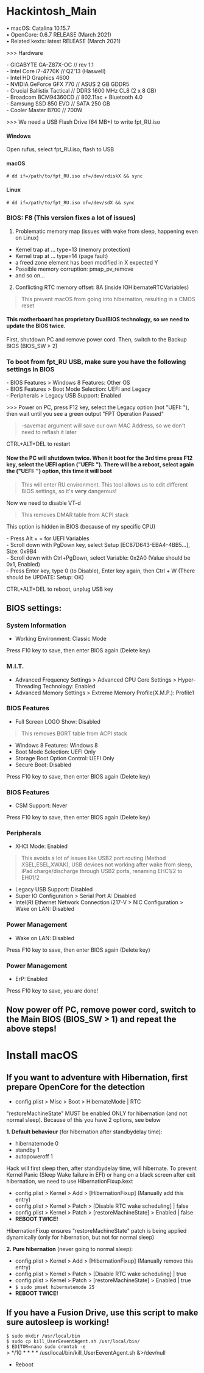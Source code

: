 # Hackintosh_Main

• macOS: Catalina 10.15.7  
• OpenCore: 0.6.7 RELEASE (March 2021)  
• Related kexts: latest RELEASE (March 2021)

\>>> Hardware

\- GIGABYTE GA-Z87X-OC // rev 1.1  
\- Intel Core i7-4770K // Q2'13 (Haswell)  
\- Intel HD Graphics 4600  
\- NVIDIA GeForce GFX 770 // ASUS 2 GB GDDR5  
\- Crucial Ballistix Tactical // DDR3 1600 MHz CL8 (2 x 8 GB)  
\- Broadcom BCM94360CD // 802.11ac + Bluetooth 4.0  
\- Samsung SSD 850 EVO // SATA 250 GB  
\- Cooler Master B700 // 700W

\>>> We need a USB Flash Drive (64 MB+) to write fpt_RU.iso

#### Windows

Open rufus, select fpt_RU.iso, flash to USB

#### macOS

``` # dd if=/path/to/fpt_RU.iso of=/dev/rdiskX && sync ```

#### Linux

``` # dd if=/path/to/fpt_RU.iso of=/dev/sdX && sync ```

### BIOS: F8 (This version fixes a lot of issues)

1. Problematic memory map (issues with wake from sleep, happening even on Linux)

- Kernel trap at ... type=13 (memory protection)  
- Kernel trap at ... type=14 (page fault)  
- a freed zone element has been modified in X expected Y  
- Possible memory corruption: pmap_pv_remove  
- and so on...

2. Conflicting RTC memory offset: 8A (inside IOHibernateRTCVariables)

> This prevent macOS from going into hibernation, resulting in a CMOS reset

#### This motherboard has proprietary DualBIOS technology, so we need to update the BIOS twice.

First, shutdown PC and remove power cord. Then, switch to the Backup BIOS (BIOS_SW > 2)

### To boot from fpt_RU USB, make sure you have the following settings in BIOS

\- BIOS Features > Windows 8 Features: Other OS  
\- BIOS Features > Boot Mode Selection: UEFI and Legacy  
\- Peripherals > Legacy USB Support: Enabled

\>>> Power on PC, press F12 key, select the Legacy option (not "UEFI: "), then wait until you see a green output "FPT Operation Passed"

> -savemac argument will save our own MAC Address, so we don't need to reflash it later

CTRL+ALT+DEL to restart

#### Now the PC will shutdown twice. When it boot for the 3rd time press F12 key, select the UEFI option ("UEFI: "). There will be a reboot, select again the ("UEFI: ") option, this time it will boot

> This will enter RU environment. This tool allows us to edit different BIOS settings, so it's __very__ dangerous!

Now we need to disable VT-d

> This removes DMAR table from ACPI stack

This option is hidden in BIOS (because of my specific CPU)

\- Press Alt + = for UEFI Variables  
\- Scroll down with PgDown key, select Setup [EC87D643-EBA4-4BB5...], Size: 0x9B4  
\- Scroll down with Ctrl+PgDown, select Variable: 0x2A0 (Value should be 0x1, Enabled)  
\- Press Enter key, type 0 (to Disable), Enter key again, then Ctrl + W (There should be UPDATE: Setup: OK)

CTRL+ALT+DEL to reboot, unplug USB key

## BIOS settings:

### System Information
- Working Environment: Classic Mode

Press F10 key to save, then enter BIOS again (Delete key)

### M.I.T.
- Advanced Frequency Settings > Advanced CPU Core Settings > Hyper-Threading Technology: Enabled  
- Advanced Memory Settings > Extreme Memory Profile(X.M.P.): Profile1

### BIOS Features
- Full Screen LOGO Show: Disabled

> This removes BGRT table from ACPI stack

- Windows 8 Features: Windows 8  
- Boot Mode Selection: UEFI Only  
- Storage Boot Option Control: UEFI Only  
- Secure Boot: Disabled

Press F10 key to save, then enter BIOS again (Delete key)

### BIOS Features
- CSM Support: Never

Press F10 key to save, then enter BIOS again (Delete key)

### Peripherals
- XHCI Mode: Enabled

>This avoids a lot of issues like USB2 port routing (Method XSEL,ESEL,XWAK), USB devices not working after wake from sleep, iPad charge/discharge through USB2 ports, renaming EHC1/2 to EH01/2

- Legacy USB Support: Disabled  
- Super IO Configuration > Serial Port A: Disabled  
- Intel(R) Ethernet Network Connection i217-V > NIC Configuration > Wake on LAN: Disabled

### Power Management
- Wake on LAN: Disabled

Press F10 key to save, then enter BIOS again (Delete key)

### Power Management
- ErP: Enabled

Press F10 key to save, you are done!

## Now power off PC, remove power cord, switch to the Main BIOS (BIOS_SW > 1) and repeat the above steps!

# Install macOS

## If you want to adventure with Hibernation, first prepare OpenCore for the detection

- config.plist > Misc > Boot > HibernateMode | RTC

"restoreMachineState" MUST be enabled ONLY for hibernation (and not normal sleep). Because of this you have 2 options, see below

__1. Default behaviour__ (for hibernation after standbydelay time):
  - hibernatemode 0  
  - standby 1  
  - autopoweroff 1

Hack will first sleep then, after standbydelay time, will hibernate. To prevent Kernel Panic (Sleep Wake failure in EFI) or hang on a black screen after exit hibernation, we need to use HibernationFixup.kext
  - config.plist > Kernel > Add > [HibernationFixup] (Manually add this entry)  
  - config.plist > Kernel > Patch > [Disable RTC wake scheduling] | false  
  - config.plist > Kernel > Patch > [restoreMachineState] > Enabled | false
  - __REBOOT TWICE!__

HibernationFixup ensures "restoreMachineState" patch is being applied dynamically (only for hibernation, but not for normal sleep)

__2. Pure hibernation__ (never going to normal sleep):
  - config.plist > Kernel > Add > [HibernationFixup] (Manually remove this entry)  
  - config.plist > Kernel > Patch > [Disable RTC wake scheduling] | true  
  - config.plist > Kernel > Patch > [restoreMachineState] > Enabled | true  
  - ``` $ sudo pmset hibernatemode 25 ```
  - __REBOOT TWICE!__

## If you have a Fusion Drive, use this script to make sure autosleep is working!

``` $ sudo mkdir /usr/local/bin ```  
``` $ sudo cp kill_UserEeventAgent.sh /usr/local/bin/ ```  
``` $ EDITOR=nano sudo crontab -e ```  
\> */10 * * * *	/usr/local/bin/kill_UserEeventAgent.sh &>/dev/null  
- Reboot
